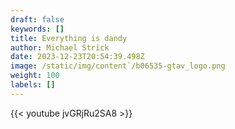 ```yaml
---
draft: false
keywords: []
title: Everything is dandy
author: Michael Strick
date: 2023-12-23T20:54:39.498Z
image: /static/img/content`/b06535-gtav_logo.png
weight: 100
labels: []
---
```

{{< youtube jvGRjRu2SA8 >}}